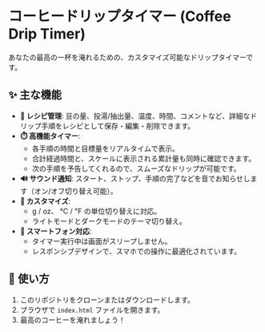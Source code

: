 # コーヒードリップタイマー (Coffee Drip Timer)

あなたの最高の一杯を淹れるための、カスタマイズ可能なドリップタイマーです。

## ✨ 主な機能

- **📝 レシピ管理**: 豆の量、投湯/抽出量、温度、時間、コメントなど、詳細なドリップ手順をレシピとして保存・編集・削除できます。
- **⏱️ 高機能タイマー**:
    - 各手順の時間と目標量をリアルタイムで表示。
    - 合計経過時間と、スケールに表示される累計量も同時に確認できます。
    - 次の手順を予告してくれるので、スムーズなドリップが可能です。
- **🔊 サウンド通知**: スタート、ストップ、手順の完了などを音でお知らせします（オン/オフ切り替え可能）。
- **🎨 カスタマイズ**:
    - g / oz、 ℃ / ℉ の単位切り替えに対応。
    - ライトモードとダークモードのテーマ切り替え。
- **📱 スマートフォン対応**:
    - タイマー実行中は画面がスリープしません。
    - レスポンシブデザインで、スマホでの操作に最適化されています。

## 🚀 使い方

1.  このリポジトリをクローンまたはダウンロードします。
2.  ブラウザで `index.html` ファイルを開きます。
3.  最高のコーヒーを淹れましょう！